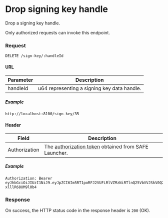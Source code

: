 # Drop signing key handle

Drop a signing key handle.

Only authorized requests can invoke this endpoint.

### Request

```
DELETE /sign-key/:handleId
```

#### URL

| Parameter | Description |
| --- | --- |
| handleId | u64 representing a signing key data handle. |

##### Example

```
http://localhost:8100/sign-key/35
```

#### Header

| Field | Description |
| --- | --- |
| Authorization | The [authorization token](/auth) obtained from SAFE Launcher. |

##### Example

```
Authorization: Bearer eyJhbGciOiJIUzI1NiJ9.eyJpZCI6Im5RT1poRFJ2VUFLRlVZMzNiRTlnQ25VbVVJSkV0Q2lmYk4zYjE1dXZ2TlU9In0.OTKcHQ9VUKYzBXH_MqeWR4UcHFJV-xlllR68UM9l0b4
```

### Response

On success, the HTTP status code in the response header is `200` (OK).
